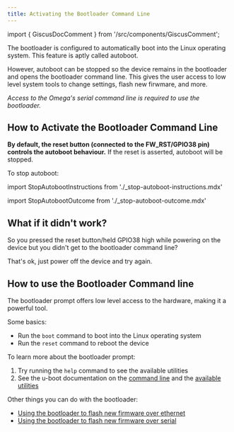 ```yaml
---
title: Activating the Bootloader Command Line
---
```


import { GiscusDocComment } from '/src/components/GiscusComment';

<!-- TODO: rename command line to prompt? check with u-boot documentations -->

The bootloader is configured to automatically boot into the Linux operating system. This feature is aptly called autoboot. 

However, autoboot can be stopped so the device remains in the bootloader and opens the bootloader command line. This gives the user access to low level system tools to change settings, flash new firwmare, and more.

*Access to the Omega's serial command line is required to use the bootloader.*

## How to Activate the Bootloader Command Line

**By default, the reset button (connected to the FW_RST/GPIO38 pin) controls the autoboot behaviour.** If the reset is asserted, autoboot will be stopped.

To stop autoboot:

import StopAutobootInstructions from './_stop-autoboot-instructions.mdx'

<StopAutobootInstructions/>

import StopAutobootOutcome from './_stop-autoboot-outcome.mdx'

<StopAutobootOutcome/>

## What if it didn't work?

So you pressed the reset button/held GPIO38 high while powering on the device but you didn't get to the bootloader command line? 

That's ok, just power off the device and try again.

## How to use the Bootloader Command line

The bootloader prompt offers low level access to the hardware, making it a powerful tool.

Some basics:
- Run the `boot` command to boot into the Linux operating system
- Run the `reset` command to reboot the device

To learn more about the bootloader prompt:

1. Try running the `help` command to see the available utilities
2. See the u-boot documentation on the [command line](https://docs.u-boot.org/en/latest/usage/cmdline.html) and the [available utilities](https://docs.u-boot.org/en/latest/usage/index.html#shell-commands)

Other things you can do with the bootloader:
- [Using the bootloader to flash new firmware over ethernet](/bootloader/flashing-firmware-over-ethernet)
- [Using the bootloader to flash new firmware over serial](/bootloader/flashing-firmware-over-serial)

<!-- TODO: add links to new guides as they become available -->


<GiscusDocComment />
